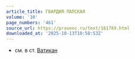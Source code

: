 ```yaml
---
article_title: ГВАРДИЯ ПАПСКАЯ
volume: '10'
page_numbers: '461'
source_url: https://pravenc.ru/text/161769.html
downloaded_at: '2025-10-13T10:50:53Z'
---
```


- см. в ст. [Ватикан](https://pravenc.ru/text/Ватикан.html)
